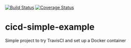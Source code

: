 [![Build Status](https://travis-ci.com/wikilele/cicd-simple-example.svg?branch=master)](https://travis-ci.com/wikilele/cicd-simple-example)
[![Coverage Status](https://coveralls.io/repos/github/wikilele/cicd-simple-example/badge.svg?branch=master)](https://coveralls.io/github/wikilele/cicd-simple-example?branch=master)

# cicd-simple-example
Simple project to try TravisCI and set up a Docker container
